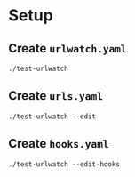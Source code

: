 
# Setup

## Create `urlwatch.yaml`
```
./test-urlwatch
```

## Create `urls.yaml`
```
./test-urlwatch --edit
```

## Create `hooks.yaml`
```
./test-urlwatch --edit-hooks
```
